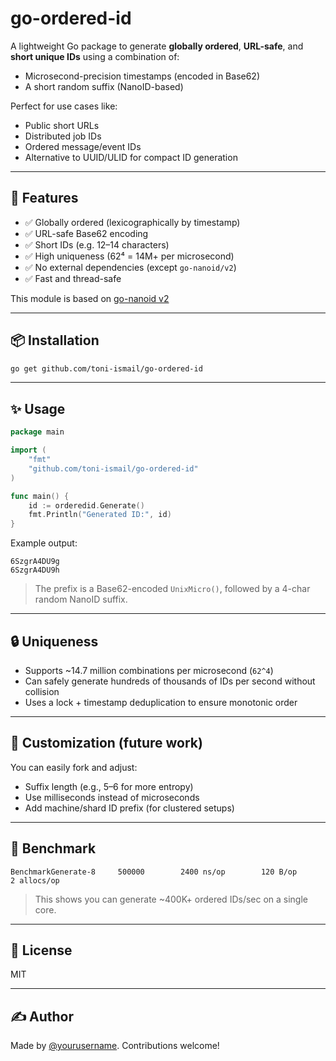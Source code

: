 # go-ordered-id

A lightweight Go package to generate **globally ordered**, **URL-safe**, and **short unique IDs** using a combination of:
- Microsecond-precision timestamps (encoded in Base62)
- A short random suffix (NanoID-based)

Perfect for use cases like:
- Public short URLs
- Distributed job IDs
- Ordered message/event IDs
- Alternative to UUID/ULID for compact ID generation

---


## 🚀 Features

- ✅ Globally ordered (lexicographically by timestamp)
- ✅ URL-safe Base62 encoding
- ✅ Short IDs (e.g. 12–14 characters)
- ✅ High uniqueness (62⁴ = 14M+ per microsecond)
- ✅ No external dependencies (except `go-nanoid/v2`)
- ✅ Fast and thread-safe

This module is based on [go-nanoid v2](github.com/matoous/go-nanoid/v2)

---

## 📦 Installation

```bash
go get github.com/toni-ismail/go-ordered-id
```

---

## ✨ Usage

```go
package main

import (
	"fmt"
	"github.com/toni-ismail/go-ordered-id"
)

func main() {
	id := orderedid.Generate()
	fmt.Println("Generated ID:", id)
}
```

Example output:

```
6SzgrA4DU9g
6SzgrA4DU9h
```

> The prefix is a Base62-encoded `UnixMicro()`, followed by a 4-char random NanoID suffix.

---

## 🔒 Uniqueness

- Supports ~14.7 million combinations per microsecond (`62^4`)
- Can safely generate hundreds of thousands of IDs per second without collision
- Uses a lock + timestamp deduplication to ensure monotonic order

---

## 🔧 Customization (future work)

You can easily fork and adjust:
- Suffix length (e.g., 5–6 for more entropy)
- Use milliseconds instead of microseconds
- Add machine/shard ID prefix (for clustered setups)

---

## 🧪 Benchmark

```
BenchmarkGenerate-8   	500000	      2400 ns/op	    120 B/op	    2 allocs/op
```

> This shows you can generate ~400K+ ordered IDs/sec on a single core.

---

## 📜 License

MIT

---

## ✍️ Author

Made by [@yourusername](https://github.com/yourusername). Contributions welcome!
